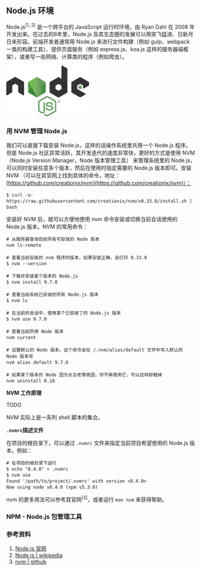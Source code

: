 ## Node.js 环境

Node.js<sup>[1, 2]</sup> 是一个跨平台的 JavaScript 运行时环境，由 Ryan Dahl 在 2009 年开发出来。在过去的8年里，Node.js 及其生态圈的发展可以用突飞猛进、日新月日来形容。前端开发者通常用 Node.js 来进行文件构建（例如 gulp、webpack 一类的构建工具）、提供页面服务（例如 express.js、koa.js 这样的服务器端框架），或者写一些网络、计算类的程序（例如爬虫）。

<img src="../images/nodejs-logo.png" style="width: 220px;">

### 用 NVM 管理 Node.js

我们可以直接下载安装 Node.js，这样的话操作系统里共用一个 Node.js 程序。但是 Node.js 社区异常活跃，其开发迭代的速度非常快，更好的方式是使用 NVM（Node.js Version Manager，Node 版本管理工具） 来管理系统里的 Node.js，可以同时安装任意多个版本，然后在使用时指定需要的 Node.js 版本即可。安装 NVM （可以在其官网上找到具体的命令，地址：[https://github.com/creationix/nvm](https://github.com/creationix/nvm)）：

```
$ curl -o- https://raw.githubusercontent.com/creationix/nvm/v0.33.8/install.sh | bash
```

安装好 NVM 后，就可以方便地使用 nvm 命令安装或切换当前会话使用的 Node.js 版本。NVM 的常用命令：

```
# 从服务器查询目前所有可安装的 Node 版本
nvm ls-remote

# 查看当前安装的 nvm 程序的版本，如果安装正确，会打印 0.33.8
$ nvm --version

# 下载并安装某个版本的 Node.js
$ nvm install 9.7.0

# 查看当前系统已安装的所有 Node.js 版本
$ nvm ls

# 在当前的会话中，使用某个已安装了的 Node.js 版本
$ nvm use 9.7.0

# 查看当前所用 Node 版本
nvm current

# 设置默认的 Node 版本。这个命令会在 /.nvm/alias/default 文件中写入默认的 Node 版本号
nvm alias default 9.7.0

# 如果某个版本的 Node 因为太古老等原因，你不再使用它，可以这样卸载掉
nvm uninstall 0.10
```

**NVM 工作原理**

TODO

NVM 实际上是一系列 shell 脚本的集合。

**`.nvmrc`描述文件**

在项目的根目录下，可以通过 `.nvmrc` 文件来指定当前项目希望使用的 Node.js 版本。例如：

```
# 在项目的根目录下运行
$ echo "8.4.0" > .nvmrc
$ nvm use
Found '/path/to/project/.nvmrc' with version <8.4.0>
Now using node v8.4.0 (npm v5.3.0)
```

nvm 的更多用法可以参考其官网<sup>[3]</sup>，或者运行 `man nvm` 来获得帮助。

### NPM - Node.js 包管理工具


### 参考资料

1. [Node.js 官网](https://nodejs.org/en/)
2. [Node.js | wikipedia](https://en.wikipedia.org/wiki/Node.js)
3. [nvm | github](https://github.com/creationix/nvm)
